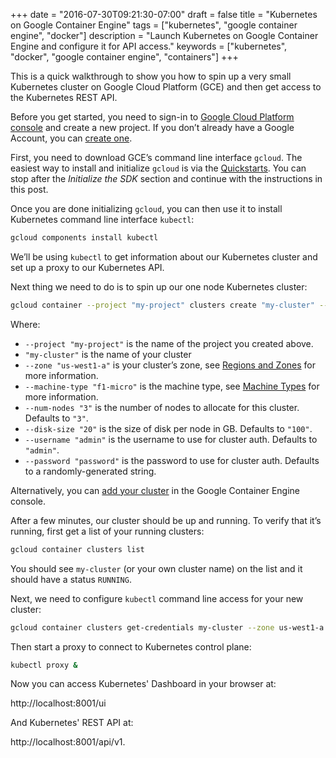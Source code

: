 +++
date = "2016-07-30T09:21:30-07:00"
draft = false
title = "Kubernetes on Google Container Engine"
tags = ["kubernetes", "google container engine", "docker"]
description = "Launch Kubernetes on Google Container Engine and configure it for API access."
keywords = ["kubernetes", "docker", "google container engine", "containers"]
+++

This is a quick walkthrough to show you how to spin up a very small Kubernetes cluster on Google Cloud Platform (GCE) and then get access to the Kubernetes REST API.

Before you get started, you need to sign-in to [Google Cloud Platform console](https://console.cloud.google.com) and create a new project. If you don’t already have a Google Account, you can [create one](https://accounts.google.com/SignUp).

First, you need to download GCE’s command line interface `gcloud`. The easiest way to install and initialize `gcloud` is via the [Quickstarts](https://cloud.google.com/sdk/docs/quickstarts). You can stop after the *Initialize the SDK* section and continue with the instructions in this post.

Once you are done initializing `gcloud`, you can then use it to install Kubernetes command line interface `kubectl`:

```sh  
gcloud components install kubectl
```

We’ll be using `kubectl` to get information about our Kubernetes cluster and set up a proxy to our Kubernetes API.

Next thing we need to do is to spin up our one node Kubernetes cluster:

```sh  
gcloud container --project "my-project" clusters create "my-cluster" --zone "us-west1-a" --machine-type "f1-micro" --num-nodes "3" --disk-size "20" --username "admin" --password "password"
```

Where:

- `--project "my-project"` is the name of the project you created above.
- `"my-cluster"` is the name of your cluster
- `--zone "us-west1-a"` is your cluster’s zone, see [Regions and Zones](https://cloud.google.com/compute/docs/regions-zones/regions-zones) for more information.
- `--machine-type "f1-micro"` is the machine type, see [Machine Types](https://cloud.google.com/compute/docs/machine-types) for more information.
- `--num-nodes "3"` is the number of nodes to allocate for this cluster. Defaults to `"3"`.
- `--disk-size "20"` is the size of disk per node in GB.  Defaults to `"100"`.
- `--username "admin"` is the username to use for cluster auth. Defaults to `"admin"`.
- `--password "password"` is the password to use for cluster auth.  Defaults to a randomly-generated string.

Alternatively, you can [add your cluster](https://console.cloud.google.com/kubernetes/add) in the Google Container Engine console.

After a few minutes, our cluster should be up and running. To verify that it’s running, first get a list of your running clusters:

```sh
gcloud container clusters list
```

You should see `my-cluster` (or your own cluster name) on the list and it should have a status `RUNNING`.

Next, we need to configure `kubectl` command line access for your new cluster:

```sh
gcloud container clusters get-credentials my-cluster --zone us-west1-a --project my-project
```

Then start a proxy to connect to Kubernetes control plane:

```sh
kubectl proxy &
```

Now you can access Kubernetes' Dashboard in your browser at:

http://localhost:8001/ui

And Kubernetes' REST API at:

http://localhost:8001/api/v1.
